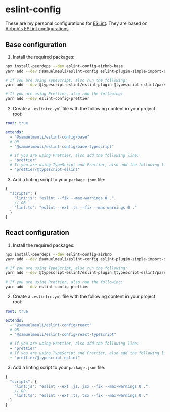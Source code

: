 # eslint-config

These are my personal configurations for [ESLint](https://github.com/eslint/eslint). They are based on [Airbnb's ESLint configurations](https://github.com/airbnb/javascript).

## Base configuration

1. Install the required packages:

```sh
npx install-peerdeps --dev eslint-config-airbnb-base
yarn add --dev @samuelmeuli/eslint-config eslint-plugin-simple-import-sort

# If you are using TypeScript, also run the following:
yarn add --dev @typescript-eslint/eslint-plugin @typescript-eslint/parser

# If you are using Prettier, also run the following:
yarn add --dev eslint-config-prettier
```

2. Create a `.eslintrc.yml` file with the following content in your project root:

```yml
root: true

extends:
  - "@samuelmeuli/eslint-config/base"
  # OR
  - "@samuelmeuli/eslint-config/base-typescript"

  # If you are using Prettier, also add the following line:
  - "prettier"
  # If you are using TypeScript and Prettier, also add the following line:
  - "prettier/@typescript-eslint"
```

3. Add a linting script to your `package.json` file:

```js
{
  "scripts": {
    "lint:js": "eslint --fix --max-warnings 0 .",
    // OR
    "lint:ts": "eslint --ext .ts --fix --max-warnings 0 ."
  }
}
```

## React configuration

1. Install the required packages:

```sh
npx install-peerdeps --dev eslint-config-airbnb
yarn add --dev @samuelmeuli/eslint-config eslint-plugin-simple-import-sort

# If you are using TypeScript, also run the following:
yarn add --dev @typescript-eslint/eslint-plugin @typescript-eslint/parser

# If you are using Prettier, also run the following:
yarn add --dev eslint-config-prettier
```

2. Create a `.eslintrc.yml` file with the following content in your project root:

```yml
root: true

extends:
  - "@samuelmeuli/eslint-config/react"
  # OR
  - "@samuelmeuli/eslint-config/react-typescript"

  # If you are using Prettier, also add the following line:
  - "prettier"
  # If you are using TypeScript and Prettier, also add the following line:
  - "prettier/@typescript-eslint"
```

3. Add a linting script to your `package.json` file:

```js
{
  "scripts": {
    "lint:js": "eslint --ext .js,.jsx --fix --max-warnings 0 .",
    // OR
    "lint:ts": "eslint --ext .ts,.tsx --fix --max-warnings 0 ."
  }
}
```
